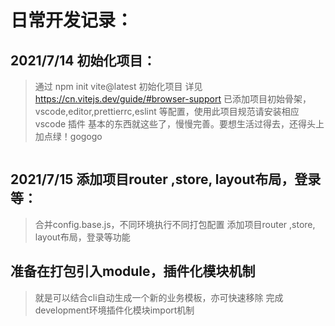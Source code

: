 # 日常开发记录：

## 2021/7/14 初始化项目：

> 通过 npm init vite@latest 初始化项目
> 详见 https://cn.vitejs.dev/guide/#browser-support
> 已添加项目初始骨架，vscode,editor,prettierrc,eslint 等配置，使用此项目规范请安装相应 vscode 插件
> 基本的东西就这些了，慢慢完善。要想生活过得去，还得头上加点绿！gogogo

```

```
## 2021/7/15 添加项目router ,store, layout布局，登录等：

> 合并config.base.js，不同环境执行不同打包配置
> 添加项目router ,store, layout布局，登录等功能

## 准备在打包引入module，插件化模块机制

> 就是可以结合cli自动生成一个新的业务模板，亦可快速移除
> 完成development环境插件化模块import机制
